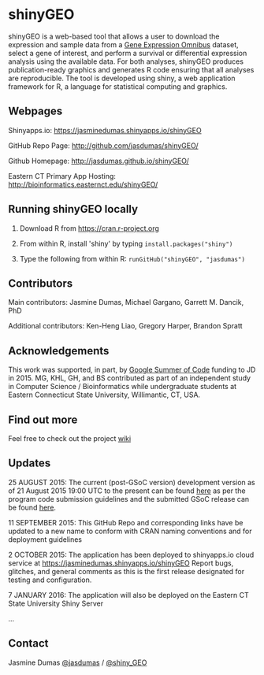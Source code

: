 # shinyGEO
shinyGEO is a web-based tool that allows a user to download the expression and sample data from a [Gene Expression Omnibus](http://www.ncbi.nlm.nih.gov/geo/browse/) dataset, select a gene of interest, and perform a survival or differential expression analysis using the available data. For both analyses, shinyGEO produces publication-ready graphics and generates R code ensuring that all analyses are reproducible. The tool is developed using shiny, a web application framework for R, a language for statistical computing and graphics.

## Webpages
Shinyapps.io: https://jasminedumas.shinyapps.io/shinyGEO

GitHub Repo Page: http://github.com/jasdumas/shinyGEO/

Github Homepage: http://jasdumas.github.io/shinyGEO/

Eastern CT Primary App Hosting: http://bioinformatics.easternct.edu/shinyGEO/

## Running shinyGEO locally
1. Download R from https://cran.r-project.org

2. From within R, install 'shiny' by typing
`install.packages("shiny")`

3. Type the following from within R:
  `runGitHub("shinyGEO", "jasdumas")`

## Contributors
Main contributors: Jasmine Dumas, Michael Gargano, Garrett M. Dancik, PhD

Additional contributors: Ken-Heng Liao, Gregory Harper, Brandon Spratt

## Acknowledgements
This work was supported, in part, by [Google Summer of Code](http://www.google-melange.com/gsoc/homepage/google/gsoc2015) funding to JD in 2015. MG, KHL, GH, and BS contributed as part of an independent study in Computer Science / Bioinformatics while undergraduate students at Eastern Connecticut State University, Willimantic, CT,  USA.

## Find out more
Feel free to check out the project [wiki](https://github.com/jasdumas/shinyGEO/wiki)

## Updates
25 AUGUST 2015: The current (post-GSoC version) development version as of 21 August 2015 19:00 UTC to the present can be found [here](https://github.com/jasdumas/shinyGEO) as per the program code submission guidelines and the submitted GSoC release can be found [here](https://github.com/jasdumas/shinyGEO/releases/tag/v0.1).

11 SEPTEMBER 2015: This GitHub Repo and corresponding links have be updated to a new name to conform with CRAN naming conventions and for deployment guidelines

2 OCTOBER 2015: The application has been deployed to shinyapps.io cloud service at https://jasminedumas.shinyapps.io/shinyGEO Report bugs, glitches, and general comments as this is the first release designated for testing and configuration.

7 JANUARY 2016: The application will also be deployed on the Eastern CT State University Shiny Server

...

## Contact
Jasmine Dumas [@jasdumas](https://twitter.com/jasdumas) / [@shiny_GEO](https://twitter.com/shiny_geo)
